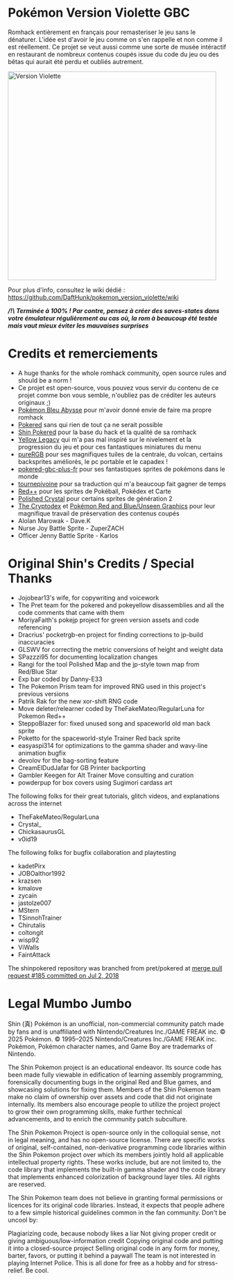 # Pokémon Version Violette GBC
Romhack entièrement en français pour remasteriser le jeu sans le dénaturer. 
L'idée est d'avoir le jeu comme on s'en rappelle et non comme il est réellement.
Ce projet se veut aussi comme une sorte de musée intéractif en restaurant de nombreux contenus coupés issue du code du jeu ou des bêtas qui aurait été perdu et oubliés autrement.  

<img width="480" height="480" alt="Version Violette" src="https://github.com/user-attachments/assets/7c973d0f-55a9-4af4-b191-e554f6870ff4" />

Pour plus d'info, consultez le wiki dédié : https://github.com/DaftHunk/pokemon_version_violette/wiki

***/!\ Terminée à 100% ! Par contre, pensez à créer des saves-states dans votre émulateur régulièrement au cas où, la rom à beaucoup été testée mais vaut mieux éviter les mauvaises surprises***

# Credits et remerciements 
- A huge thanks for the whole romhack community, open source rules and should be a norm !
- Ce projet est open-source, vous pouvez vous servir du contenu de ce projet comme bon vous semble, n'oubliez pas de créditer les auteurs originaux ;)
- [Pokémon Bleu Abysse](https://www.romstation.fr/games/gb/pokemon-bleu-abysse-r88400/) pour m'avoir donné envie de faire ma propre romhack
- [Pokered](https://github.com/pret/pokered) sans qui rien de tout ça ne serait possible
- [Shin Pokered](https://github.com/jojobear13/shinpokered) pour la base du hack et la qualité de sa romhack
- [Yellow Legacy](https://github.com/cRz-Shadows/Pokemon_Yellow_Legacy) qui m'a pas mal inspiré sur le nivelement et la progression du jeu et pour ces fantastiques miniatures du menu
- [pureRGB](https://github.com/Vortyne/pureRGB) pour ses magnifiques tuiles de la centrale, du volcan, certains backsprites améliorés, le pc portable et le capadex !
- [pokered-gbc-plus-fr](https://github.com/Engezerstorung/pokered-gbc-plus-fr) pour ses fantastiques sprites de pokémons dans le monde
- [tournepivoine](https://github.com/tournepivoine/shinpokered-fr) pour sa traduction qui m'a beaucoup fait gagner de temps
- [Red++](https://github.com/JustRegularLuna/rpp-backup/) pour les sprites de Pokéball, Pokédex et Carte
- [Polished Crystal](https://github.com/Rangi42/polishedcrystal) pour certains sprites de génération 2
- [The Cryptodex](https://lostpokedex.weebly.com/) et [Pokémon Red and Blue/Unseen Graphics](https://tcrf.net/Pok%C3%A9mon_Red_and_Blue/Unseen_Graphics) pour leur magnifique travail de préservation des contenus coupés
- Alolan Marowak - Dave.K
- Nurse Joy Battle Sprite - ZuperZACH
- Officer Jenny Battle Sprite - Karlos

# Original Shin's Credits / Special Thanks
* Jojobear13's wife, for copywriting and voicework
* The Pret team for the pokered and pokeyellow disassemblies and all the code comments that came with them
* MoriyaFaith's pokejp project for green version assets and code referencing
* Dracrius' pocketrgb-en project for finding corrections to jp-build inaccuracies
* GLSWV for correcting the metric conversions of height and weight data
* SPazzzi95 for documenting localization changes
* Rangi for the tool Polished Map and the jp-style town map from Red/Blue Star
* Exp bar coded by Danny-E33
* The Pokemon Prism team for improved RNG used in this project's previous versions
* Patrik Rak for the new xor-shift RNG code
* Move deleter/relearner coded by TheFakeMateo/RegularLuna for Pokemon Red++
* SteppoBlazer for: fixed unused song and spaceworld old man back sprite
* Poketto for the spaceworld-style Trainer Red back sprite
* easyaspi314 for optimizations to the gamma shader and wavy-line animation bugfix
* devolov for the bag-sorting feature
* CreamElDudJafar for GB Printer backporting
* Gambler Keegen for Alt Trainer Move consulting and curation
* powderpup for box covers using Sugimori cardass art

The following folks for their great tutorials, glitch videos, and explanations across the internet
* TheFakeMateo/RegularLuna
* Crystal_
* ChickasaurusGL
* v0id19

The following folks for bugfix collaboration and playtesting
* kadetPirx
* JOBOalthor1992
* krazsen
* kmalove
* zycain
* jastolze007
* MStern
* TSinnohTrainer
* Chirutalis
* coltongit
* wisp92
* ViWalls
* FaintAttack

The shinpokered repository was branched from pret/pokered at [merge pull request #185 committed on Jul 2, 2018](https://github.com/pret/pokered/tree/c8599831992c91e521cf1d467ccae3d9498e42ef)

# Legal Mumbo Jumbo
Shin (真) Pokémon is an unofficial, non-commercial community patch made by fans and is unaffiliated with Nintendo/Creatures Inc./GAME FREAK inc.
© 2025 Pokémon. © 1995–2025 Nintendo/Creatures Inc./GAME FREAK inc.
Pokémon, Pokémon character names, and Game Boy are trademarks of Nintendo.

The Shin Pokemon project is an educational endeavor. Its source code has been made fully viewable in edification of learning assembly programming, forensically documenting bugs in the original Red and Blue games, and showcasing solutions for fixing them. Members of the Shin Pokemon team make no claim of ownership over assets and code that did not originate internally. Its members also encourage people to utilize the project project to grow their own programming skills, make further technical advancements, and to enrich the community patch subculture.

The Shin Pokemon Project is open-source only in the colloquial sense, not in legal meaning, and has no open-source license. There are specific works of original, self-contained, non-derivative programming code libraries within the Shin Pokemon project over which its members jointly hold all applicable intellectual property rights. These works include, but are not limited to, the code library that implements the built-in gamma shader and the code library that implements enhanced colorization of background layer tiles. All rights are reserved.

The Shin Pokemon team does not believe in granting formal permissions or licences for its original code libraries. Instead, it expects that people adhere to a few simple historical guidelines common in the fan community. Don't be uncool by:

Plagiarizing code, because nobody likes a liar
Not giving proper credit or giving ambiguous/low-information credit
Copying original code and putting it into a closed-source project
Selling original code in any form for money, barter, favors, or putting it behind a paywall
The team is not interested in playing Internet Police. This is all done for free as a hobby and for stress-relief. Be cool.
